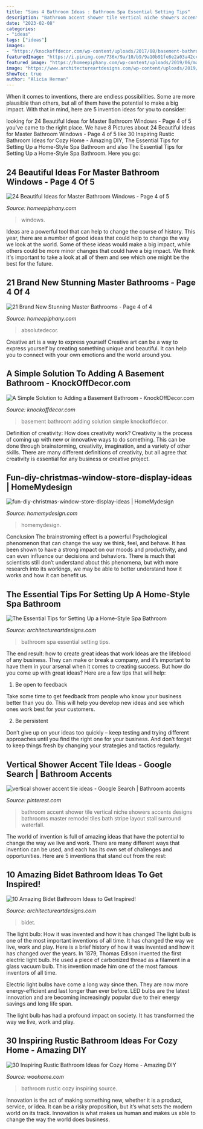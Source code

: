 ```yaml
---
title: "Sims 4 Bathroom Ideas : Bathroom Spa Essential Setting Tips"
description: "Bathroom accent shower tile vertical niche showers accents designs bathrooms master remodel tiles bath stripe layout stall surround waterfall"
date: "2023-02-08"
categories:
- "ideas"
tags: ["ideas"]
images:
- "https://knockoffdecor.com/wp-content/uploads/2017/08/basement-bathroom5.jpg"
featuredImage: "https://i.pinimg.com/736x/9a/10/b9/9a10b91fe8e2a03a42ccf1a9f1ea394f--hall-bathroom-bathroom-showers.jpg"
featured_image: "https://homeepiphany.com/wp-content/uploads/2019/06/master-bathroom-pictures_18.jpg"
image: "https://www.architectureartdesigns.com/wp-content/uploads/2019/10/bidet-bathroom-5.jpg"
ShowToc: true
author: "Alicia Herman"
---
```



When it comes to inventions, there are endless possibilities. Some are more plausible than others, but all of them have the potential to make a big impact. With that in mind, here are 5 invention ideas for you to consider: 

	

		
looking for 24 Beautiful Ideas for Master Bathroom Windows - Page 4 of 5 you've came to the right place. We have 8 Pictures about 24 Beautiful Ideas for Master Bathroom Windows - Page 4 of 5 like 30 Inspiring Rustic Bathroom Ideas for Cozy Home - Amazing DIY, The Essential Tips for Setting Up a Home-Style Spa Bathroom and also The Essential Tips for Setting Up a Home-Style Spa Bathroom. Here you go:
		
    
## 24 Beautiful Ideas For Master Bathroom Windows - Page 4 Of 5

<img loading=lazy src="https://homeepiphany.com/wp-content/uploads/2016/07/24-Beautiful-Ideas-for-Master-Bathroom-Windows-18.jpg" onerror="this.onerror=null;this.src='https://tse1.mm.bing.net/th?id=OIP.-ZMjIyFEuxy_9e_6AOCXsAHaLH&amp;pid=15.1';" alt="24 Beautiful Ideas for Master Bathroom Windows - Page 4 of 5">

_Source: homeepiphany.com_

>windows. 

	

Ideas are a powerful tool that can help to change the course of history. This year, there are a number of good ideas that could help to change the way we look at the world. Some of these ideas would make a big impact, while others could be more minor changes that could have a big impact. We think it's important to take a look at all of them and see which one might be the best for the future.

    
## 21 Brand New Stunning Master Bathrooms - Page 4 Of 4

<img loading=lazy src="https://homeepiphany.com/wp-content/uploads/2019/06/master-bathroom-pictures_18.jpg" onerror="this.onerror=null;this.src='https://tse1.mm.bing.net/th?id=OIP.NCNMbwFDQJtjIRlnrFPmjQHaLH&amp;pid=15.1';" alt="21 Brand New Stunning Master Bathrooms - Page 4 of 4">

_Source: homeepiphany.com_

>absolutedecor. 

	

Creative art is a way to express yourself
Creative art can be a way to express yourself by creating something unique and beautiful. It can help you to connect with your own emotions and the world around you.

    
## A Simple Solution To Adding A Basement Bathroom - KnockOffDecor.com

<img loading=lazy src="https://knockoffdecor.com/wp-content/uploads/2017/08/basement-bathroom5.jpg" onerror="this.onerror=null;this.src='https://tse3.mm.bing.net/th?id=OIP.mfl6hHkcZSyFmIZcyB549AHaLH&amp;pid=15.1';" alt="A Simple Solution to Adding a Basement Bathroom - KnockOffDecor.com">

_Source: knockoffdecor.com_

>basement bathroom adding solution simple knockoffdecor. 

	

Definition of creativity: How does creativity work?
Creativity is the process of coming up with new or innovative ways to do something. This can be done through brainstorming, creativity, imagination, and a variety of other skills. There are many different definitions of creativity, but all agree that creativity is essential for any business or creative project.

    
## Fun-diy-christmas-window-store-display-ideas | HomeMydesign

<img loading=lazy src="https://homemydesign.com/wp-content/uploads/2019/12/fun-diy-christmas-window-store-display-ideas.jpg" onerror="this.onerror=null;this.src='https://tse2.mm.bing.net/th?id=OIP.BklglxYY6Icn0P-i18tR7gHaLO&amp;pid=15.1';" alt="fun-diy-christmas-window-store-display-ideas | HomeMydesign">

_Source: homemydesign.com_

>homemydesign. 

	

Conclusion
The brainstroming effect is a powerful Psychological phenomenon that can change the way we think, feel, and behave. It has been shown to have a strong impact on our moods and productivity, and can even influence our decisions and behaviors. There is much that scientists still don’t understand about this phenomena, but with more research into its workings, we may be able to better understand how it works and how it can benefit us.

    
## The Essential Tips For Setting Up A Home-Style Spa Bathroom

<img loading=lazy src="https://www.architectureartdesigns.com/wp-content/uploads/2019/08/bathroom-7-630x938.jpg" onerror="this.onerror=null;this.src='https://tse2.mm.bing.net/th?id=OIP.u_oLfAh3doDqWh-DPX7fmQHaLB&amp;pid=15.1';" alt="The Essential Tips for Setting Up a Home-Style Spa Bathroom">

_Source: architectureartdesigns.com_

>bathroom spa essential setting tips. 

	

The end result: how to create great ideas that work
Ideas are the lifeblood of any business. They can make or break a company, and it’s important to have them in your arsenal when it comes to creating success. But how do you come up with great ideas? Here are a few tips that will help:
1. Be open to feedback

Take some time to get feedback from people who know your business better than you do. This will help you develop new ideas and see which ones work best for your customers.

2. Be persistent

Don’t give up on your ideas too quickly – keep testing and trying different approaches until you find the right one for your business. And don’t forget to keep things fresh by changing your strategies and tactics regularly.

    
## Vertical Shower Accent Tile Ideas - Google Search | Bathroom Accents

<img loading=lazy src="https://i.pinimg.com/736x/9a/10/b9/9a10b91fe8e2a03a42ccf1a9f1ea394f--hall-bathroom-bathroom-showers.jpg" onerror="this.onerror=null;this.src='https://tse2.mm.bing.net/th?id=OIP.nBS-ga4cQHsIK1YggiBlMwHaLH&amp;pid=15.1';" alt="vertical shower accent tile ideas - Google Search | Bathroom accents">

_Source: pinterest.com_

>bathroom accent shower tile vertical niche showers accents designs bathrooms master remodel tiles bath stripe layout stall surround waterfall. 

	

The world of invention is full of amazing ideas that have the potential to change the way we live and work. There are many different ways that invention can be used, and each has its own set of challenges and opportunities. Here are 5 inventions that stand out from the rest:

    
## 10 Amazing Bidet Bathroom Ideas To Get Inspired!

<img loading=lazy src="https://www.architectureartdesigns.com/wp-content/uploads/2019/10/bidet-bathroom-5.jpg" onerror="this.onerror=null;this.src='https://tse4.mm.bing.net/th?id=OIP.XnRS3O6jnsz-T9RR6MYLNAHaLH&amp;pid=15.1';" alt="10 Amazing Bidet Bathroom Ideas to Get Inspired!">

_Source: architectureartdesigns.com_

>bidet. 

	

The light bulb: How it was invented and how it has changed
The light bulb is one of the most important inventions of all time. It has changed the way we live, work and play. Here is a brief history of how it was invented and how it has changed over the years.
In 1879, Thomas Edison invented the first electric light bulb. He used a piece of carbonized thread as a filament in a glass vacuum bulb. This invention made him one of the most famous inventors of all time.

Electric light bulbs have come a long way since then. They are now more energy-efficient and last longer than ever before. LED bulbs are the latest innovation and are becoming increasingly popular due to their energy savings and long life span.

The light bulb has had a profound impact on society. It has transformed the way we live, work and play.

    
## 30 Inspiring Rustic Bathroom Ideas For Cozy Home - Amazing DIY

<img loading=lazy src="https://www.woohome.com/wp-content/uploads/2014/06/rustic-bathroom-ideas-15.jpg" onerror="this.onerror=null;this.src='https://tse1.mm.bing.net/th?id=OIP.fls4bARPmgFJyZnhYCKI6gHaKz&amp;pid=15.1';" alt="30 Inspiring Rustic Bathroom Ideas for Cozy Home - Amazing DIY">

_Source: woohome.com_

>bathroom rustic cozy inspiring source. 

	

Innovation is the act of making something new, whether it is a product, service, or idea. It can be a risky proposition, but it’s what sets the modern world on its track. Innovation is what makes us human and makes us able to change the way the world does business.

